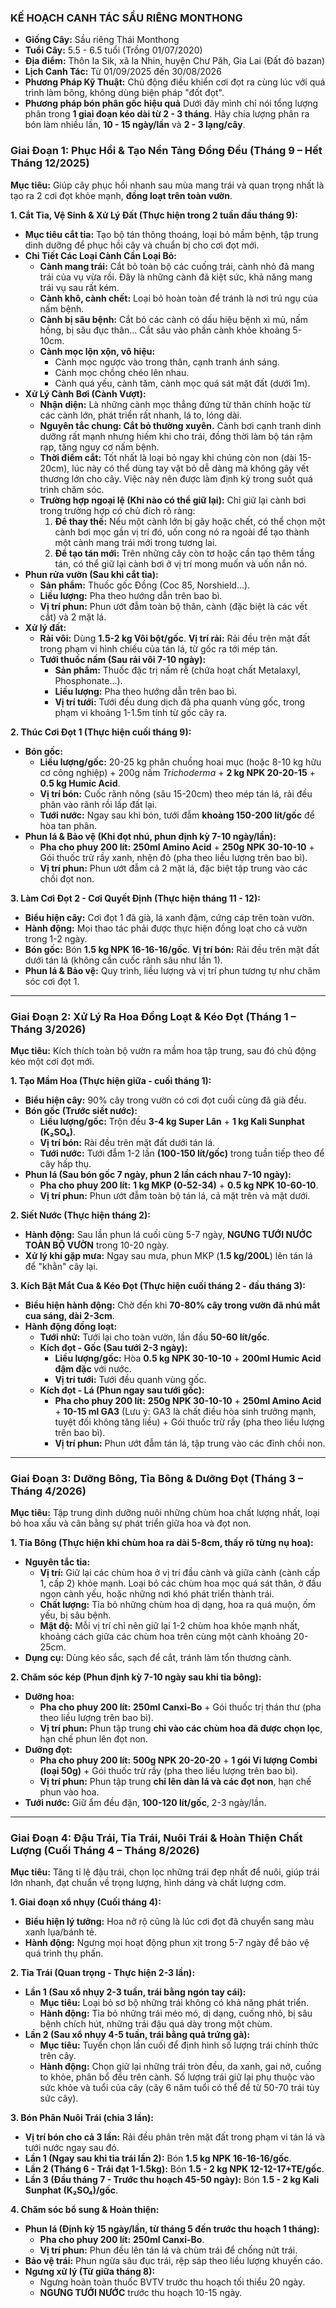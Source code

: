 ### **KẾ HOẠCH CANH TÁC SẦU RIÊNG MONTHONG**

* **Giống Cây:** Sầu riêng Thái Monthong
* **Tuổi Cây:** 5.5 - 6.5 tuổi (Trồng 01/07/2020)
* **Địa điểm:** Thôn Ia Sik, xã Ia Nhin, huyện Chư Păh, Gia Lai (Đất đỏ bazan)
* **Lịch Canh Tác:** Từ 01/09/2025 đến 30/08/2026
* **Phương Pháp Kỹ Thuật:** Chủ động điều khiển cơi đọt ra cùng lúc với quá trình làm bông, không dùng biện pháp "đốt đọt".
* **Phương pháp bón phân gốc hiệu quả** Dưới đây mình chỉ nói tổng lượng phân trong **1 giai đoạn kéo dài từ 2 - 3 tháng**. Hãy chia lượng phân ra bón làm nhiều lần, **10 - 15 ngày/lần** và **2 - 3 lạng/cây**.

### **Giai Đoạn 1: Phục Hồi & Tạo Nền Tảng Đồng Đều (Tháng 9 – Hết Tháng 12/2025)**

**Mục tiêu:** Giúp cây phục hồi nhanh sau mùa mang trái và quan trọng nhất là tạo ra 2 cơi đọt khỏe mạnh, **đồng loạt trên toàn vườn**.

**1. Cắt Tỉa, Vệ Sinh & Xử Lý Đất (Thực hiện trong 2 tuần đầu tháng 9):**
*   **Mục tiêu cắt tỉa:** Tạo bộ tán thông thoáng, loại bỏ mầm bệnh, tập trung dinh dưỡng để phục hồi cây và chuẩn bị cho cơi đọt mới.
*   **Chi Tiết Các Loại Cành Cần Loại Bỏ:**
    *   **Cành mang trái:** Cắt bỏ toàn bộ các cuống trái, cành nhỏ đã mang trái của vụ vừa rồi. Đây là những cành đã kiệt sức, khả năng mang trái vụ sau rất kém.
    *   **Cành khô, cành chết:** Loại bỏ hoàn toàn để tránh là nơi trú ngụ của nấm bệnh.
    *   **Cành bị sâu bệnh:** Cắt bỏ các cành có dấu hiệu bệnh xì mủ, nấm hồng, bị sâu đục thân... Cắt sâu vào phần cành khỏe khoảng 5-10cm.
    *   **Cành mọc lộn xộn, vô hiệu:**
        *   Cành mọc ngược vào trong thân, cạnh tranh ánh sáng.
        *   Cành mọc chồng chéo lên nhau.
        *   Cành quá yếu, cành tăm, cành mọc quá sát mặt đất (dưới 1m).
*   **Xử Lý Cành Bơi (Cành Vượt):**
    *   **Nhận diện:** Là những cành mọc thẳng đứng từ thân chính hoặc từ các cành lớn, phát triển rất nhanh, lá to, lóng dài.
    *   **Nguyên tắc chung: Cắt bỏ thường xuyên.** Cành bơi cạnh tranh dinh dưỡng rất mạnh nhưng hiếm khi cho trái, đồng thời làm bộ tán rậm rạp, tăng nguy cơ nấm bệnh.
    *   **Thời điểm cắt:** Tốt nhất là loại bỏ ngay khi chúng còn non (dài 15-20cm), lúc này có thể dùng tay vặt bỏ dễ dàng mà không gây vết thương lớn cho cây. Việc này nên được làm định kỳ trong suốt quá trình chăm sóc.
    *   **Trường hợp ngoại lệ (Khi nào có thể giữ lại):** Chỉ giữ lại cành bơi trong trường hợp có chủ đích rõ ràng:
        1.  **Để thay thế:** Nếu một cành lớn bị gãy hoặc chết, có thể chọn một cành bơi mọc gần vị trí đó, uốn cong nó ra ngoài để tạo thành một cành mang trái mới trong tương lai.
        2.  **Để tạo tán mới:** Trên những cây còn tơ hoặc cần tạo thêm tầng tán, có thể giữ lại cành bơi ở vị trí mong muốn và uốn nắn nó.
*   **Phun rửa vườn (Sau khi cắt tỉa):**
    *   **Sản phẩm:** Thuốc gốc Đồng (Coc 85, Norshield...).
    *   **Liều lượng:** Pha theo hướng dẫn trên bao bì.
    *   **Vị trí phun:** Phun ướt đẫm toàn bộ thân, cành (đặc biệt là các vết cắt) và 2 mặt lá.
*   **Xử lý đất:**
    *   **Rải vôi:** Dùng **1.5-2 kg Vôi bột/gốc**. **Vị trí rải:** Rải đều trên mặt đất trong phạm vi hình chiếu của tán lá, từ gốc ra tới mép tán.
    *   **Tưới thuốc nấm (Sau rải vôi 7-10 ngày):**
        *   **Sản phẩm:** Thuốc đặc trị nấm rễ (chứa hoạt chất Metalaxyl, Phosphonate...).
        *   **Liều lượng:** Pha theo hướng dẫn trên bao bì.
        *   **Vị trí tưới:** Tưới đều dung dịch đã pha quanh vùng gốc, trong phạm vi khoảng 1-1.5m tính từ gốc cây ra.

**2. Thúc Cơi Đọt 1 (Thực hiện cuối tháng 9):**
*   **Bón gốc:**
    *   **Liều lượng/gốc:** 20-25 kg phân chuồng hoai mục (hoặc 8-10 kg hữu cơ công nghiệp) + 200g nấm *Trichoderma* + **2 kg NPK 20-20-15** + **0.5 kg Humic Acid**.
    *   **Vị trí bón:** Cuốc rãnh nông (sâu 15-20cm) theo mép tán lá, rải đều phân vào rãnh rồi lấp đất lại.
    *   **Tưới nước:** Ngay sau khi bón, tưới đẫm **khoảng 150-200 lít/gốc** để hòa tan phân.
*   **Phun lá & Bảo vệ (Khi đọt nhú, phun định kỳ 7-10 ngày/lần):**
    *   **Pha cho phuy 200 lít:** **250ml Amino Acid** + **250g NPK 30-10-10** + Gói thuốc trừ rầy xanh, nhện đỏ (pha theo liều lượng trên bao bì).
    *   **Vị trí phun:** Phun ướt đẫm cả 2 mặt lá, đặc biệt tập trung vào các chồi đọt non.

**3. Làm Cơi Đọt 2 - Cơi Quyết Định (Thực hiện tháng 11 - 12):**
*   **Biểu hiện cây:** Cơi đọt 1 đã già, lá xanh đậm, cứng cáp trên toàn vườn.
*   **Hành động:** Mọi thao tác phải được thực hiện đồng loạt cho cả vườn trong 1-2 ngày.
*   **Bón gốc:** Bón **1.5 kg NPK 16-16-16/gốc**. **Vị trí bón:** Rải đều trên mặt đất dưới tán lá (không cần cuốc rãnh sâu như lần 1).
*   **Phun lá & Bảo vệ:** Quy trình, liều lượng và vị trí phun tương tự như chăm sóc cơi đọt 1.

---

### **Giai Đoạn 2: Xử Lý Ra Hoa Đồng Loạt & Kéo Đọt (Tháng 1 – Tháng 3/2026)**

**Mục tiêu:** Kích thích toàn bộ vườn ra mầm hoa tập trung, sau đó chủ động kéo một cơi đọt mới.

**1. Tạo Mầm Hoa (Thực hiện giữa - cuối tháng 1):**
*   **Biểu hiện cây:** 90% cây trong vườn có cơi đọt cuối cùng đã già đều.
*   **Bón gốc (Trước siết nước):**
    *   **Liều lượng/gốc:** Trộn đều **3-4 kg Super Lân** + **1 kg Kali Sunphat (K₂SO₄)**.
    *   **Vị trí bón:** Rải đều trên mặt đất dưới tán lá.
    *   **Tưới nước:** Tưới đẫm 1-2 lần **(100-150 lít/gốc)** trong tuần tiếp theo để cây hấp thụ.
*   **Phun lá (Sau bón gốc 7 ngày, phun 2 lần cách nhau 7-10 ngày):**
    *   **Pha cho phuy 200 lít:** **1 kg MKP (0-52-34)** + **0.5 kg NPK 10-60-10**.
    *   **Vị trí phun:** Phun ướt đẫm toàn bộ tán lá, cả mặt trên và mặt dưới.

**2. Siết Nước (Thực hiện tháng 2):**
*   **Hành động:** Sau lần phun lá cuối cùng 5-7 ngày, **NGƯNG TƯỚI NƯỚC TOÀN BỘ VƯỜN** trong 10-20 ngày.
*   **Xử lý khi gặp mưa:** Ngay sau mưa, phun MKP (**1.5 kg/200L**) lên tán lá để "khằn" cây lại.

**3. Kích Bật Mắt Cua & Kéo Đọt (Thực hiện cuối tháng 2 - đầu tháng 3):**
*   **Biểu hiện hành động:** Chờ đến khi **70-80% cây trong vườn đã nhú mắt cua sáng, dài 2-3cm**.
*   **Hành động đồng loạt:**
    *   **Tưới nhử:** Tưới lại cho toàn vườn, lần đầu **50-60 lít/gốc**.
    *   **Kích đọt - Gốc (Sau tưới 2-3 ngày):**
        *   **Liều lượng/gốc:** Hòa **0.5 kg NPK 30-10-10** + **200ml Humic Acid đậm đặc** với nước.
        *   **Vị trí tưới:** Tưới đều quanh vùng gốc.
    *   **Kích đọt - Lá (Phun ngay sau tưới gốc):**
        *   **Pha cho phuy 200 lít:** **250g NPK 30-10-10** + **250ml Amino Acid** + **10-15 ml GA3** (Lưu ý: GA3 là chất điều hòa sinh trưởng mạnh, tuyệt đối không tăng liều) + Gói thuốc trừ rầy (pha theo liều lượng trên bao bì).
        *   **Vị trí phun:** Phun ướt đẫm tán lá, tập trung vào các đỉnh chồi non.

---

### **Giai Đoạn 3: Dưỡng Bông, Tỉa Bông & Dưỡng Đọt (Tháng 3 – Tháng 4/2026)**

**Mục tiêu:** Tập trung dinh dưỡng nuôi những chùm hoa chất lượng nhất, loại bỏ hoa xấu và cân bằng sự phát triển giữa hoa và đọt non.

**1. Tỉa Bông (Thực hiện khi chùm hoa ra dài 5-8cm, thấy rõ từng nụ hoa):**
*   **Nguyên tắc tỉa:**
    *   **Vị trí:** Giữ lại các chùm hoa ở vị trí đầu cành và giữa cành (cành cấp 1, cấp 2) khỏe mạnh. Loại bỏ các chùm hoa mọc quá sát thân, ở đầu ngọn cành yếu, hoặc những nơi khó phát triển thành trái.
    *   **Chất lượng:** Tỉa bỏ những chùm hoa dị dạng, hoa ra quá muộn, ốm yếu, bị sâu bệnh.
    *   **Mật độ:** Mỗi vị trí chỉ nên giữ lại 1-2 chùm hoa khỏe mạnh nhất, khoảng cách giữa các chùm hoa trên cùng một cành khoảng 20-25cm.
*   **Dụng cụ:** Dùng kéo sắc, sạch để cắt, tránh làm tổn thương cành.

**2. Chăm sóc kép (Phun định kỳ 7-10 ngày sau khi tỉa bông):**
*   **Dưỡng hoa:**
    *   **Pha cho phuy 200 lít:** **250ml Canxi-Bo** + Gói thuốc trị thán thư (pha theo liều lượng trên bao bì).
    *   **Vị trí phun:** Phun tập trung **chỉ vào các chùm hoa đã được chọn lọc**, hạn chế phun lên đọt non.
*   **Dưỡng đọt:**
    *   **Pha cho phuy 200 lít:** **500g NPK 20-20-20** + **1 gói Vi lượng Combi (loại 50g)** + Gói thuốc trừ rầy (pha theo liều lượng trên bao bì).
    *   **Vị trí phun:** Phun tập trung **chỉ lên dàn lá và các đọt non**, hạn chế phun vào hoa.
*   **Tưới nước:** Giữ ẩm đều đặn, **100-120 lít/gốc**, 2-3 ngày/lần.

---

### **Giai Đoạn 4: Đậu Trái, Tỉa Trái, Nuôi Trái & Hoàn Thiện Chất Lượng (Cuối Tháng 4 – Tháng 8/2026)**

**Mục tiêu:** Tăng tỉ lệ đậu trái, chọn lọc những trái đẹp nhất để nuôi, giúp trái lớn nhanh, đạt chuẩn về trọng lượng, hình dáng và chất lượng cơm.

**1. Giai đoạn xổ nhụy (Cuối tháng 4):**
*   **Biểu hiện lý tưởng:** Hoa nở rộ cũng là lúc cơi đọt đã chuyển sang màu xanh lụa/bánh tẻ.
*   **Hành động:** Ngưng mọi hoạt động phun xịt trong 5-7 ngày để bảo vệ quá trình thụ phấn.

**2. Tỉa Trái (Quan trọng - Thực hiện 2-3 lần):**
*   **Lần 1 (Sau xổ nhụy 2-3 tuần, trái bằng ngón tay cái):**
    *   **Mục tiêu:** Loại bỏ sơ bộ những trái không có khả năng phát triển.
    *   **Hành động:** Tỉa bỏ những trái méo mó, dị dạng, cuống nhỏ, bị sâu bệnh chích hút, những trái đậu quá dày trong một chùm.
*   **Lần 2 (Sau xổ nhụy 4-5 tuần, trái bằng quả trứng gà):**
    *   **Mục tiêu:** Tuyển chọn lần cuối để định hình số lượng trái chính thức trên cây.
    *   **Hành động:** Chọn giữ lại những trái tròn đều, da xanh, gai nở, cuống to khỏe, phân bổ đều trên cành. Số lượng trái giữ lại phụ thuộc vào sức khỏe và tuổi của cây (cây 6 năm tuổi có thể để từ 50-70 trái tùy sức cây).

**3. Bón Phân Nuôi Trái (chia 3 lần):**
*   **Vị trí bón cho cả 3 lần:** Rải đều phân trên mặt đất trong phạm vi tán lá và tưới nước ngay sau đó.
*   **Lần 1 (Ngay sau khi tỉa trái lần 2):** Bón **1.5 kg NPK 16-16-16/gốc**.
*   **Lần 2 (Tháng 6 - Trái đạt 1-1.5kg):** Bón **1.5 - 2 kg NPK 12-12-17+TE/gốc**.
*   **Lần 3 (Đầu tháng 7 - Trước thu hoạch 45-50 ngày):** Bón **1.5 - 2 kg Kali Sunphat (K₂SO₄)/gốc**.

**4. Chăm sóc bổ sung & Hoàn thiện:**
*   **Phun lá (Định kỳ 15 ngày/lần, từ tháng 5 đến trước thu hoạch 1 tháng):**
    *   **Pha cho phuy 200 lít:** **250ml Canxi-Bo**.
    *   **Vị trí phun:** Phun đều lên tán lá và chùm trái để chống nứt trái.
*   **Bảo vệ trái:** Phun ngừa sâu đục trái, rệp sáp theo liều lượng khuyến cáo.
*   **Ngưng xử lý (Từ giữa tháng 8):**
    *   Ngưng hoàn toàn thuốc BVTV trước thu hoạch tối thiểu 20 ngày.
    *   **NGƯNG TƯỚI NƯỚC** trước thu hoạch 10-15 ngày.
